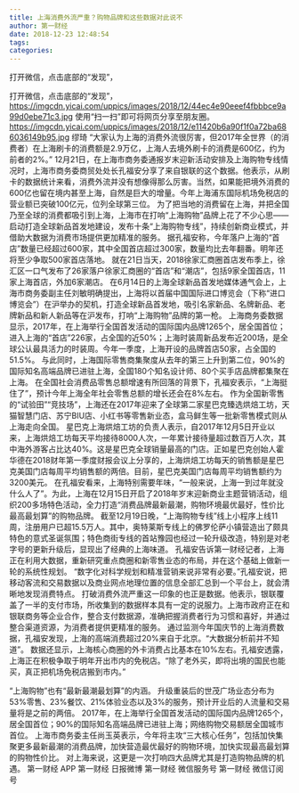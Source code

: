 ```yaml
---
title: 上海消费外流严重？购物品牌和这些数据对此说不
author: 第一财经
date: 2018-12-23 12:48:54
tags: 
categories: 
---
```

打开微信，点击底部的“发现”，
<!-- more -->
打开微信，点击底部的“发现”，
https://imgcdn.yicai.com/uppics/images/2018/12/44ec4e90eeef4fbbbce9a99d0ebe71c3.jpg
使用“扫一扫”即可将网页分享至朋友圈。
https://imgcdn.yicai.com/uppics/images/2018/12/e11420b6a90f1f0a72ba686036149b95.jpg
缪琦
“大家认为上海的消费外流很厉害，但2017年全世界（的消费者）在上海刷卡的消费额是2.9万亿，上海人去境外刷卡的消费是600亿，约为前者的2%。”
12月21日，在上海市商务委通报岁末迎新活动安排及上海购物专线情况时，上海市商务委商贸处处长孔福安分享了来自银联的这个数据。他表示，从刷卡的数据统计来看，消费外流并没有想像得那么厉害。当然，如果能把境外消费的600亿也留在境内甚至上海，自然是巨大的增量。今年上海浦东国际机场免税店的营业额已突破100亿元，位列全球第三位。
为了把当地的消费留在上海，并把全国乃至全球的消费都吸引到上海，上海市在打响“上海购物”品牌上花了不少心思——启动打造全球新品首发地建设，发布十条“上海购物专线”，持续创新商业模式，并借助大数据为消费市场提供更加精准的服务。
据孔福安称，今年落户上海的“首店”数量已经超过600家，其中全国首店超过300家，数量均比去年翻番。明年还将至少争取500家首店落地。
就在21日当天，2018徐家汇商圈首店发布季上，徐汇区一口气发布了26家落户徐家汇商圈的“首店”和“潮店”，包括9家全国首店，11家上海首店，外加6家潮店。
在6月14日的上海全球新品首发地媒体通气会上，上海市商务委副主任刘敏明确提出，上海将以首届中国国际进口博览会（下称“进口博览会”）在沪举办的契机，打造全球新品首发地，吸引名家新品、名牌新品、老牌新品和新人新品等在沪发布，打响“上海购物”品牌的第一枪。
上海商务委数据显示，2017年，在上海举行全国首发活动的国际国内品牌1265个，居全国首位；进入上海的“首店”226家，占全国的近50%；上海时装周新品发布近200场，是全球公认最具活力的时装周。今年一季度，上海开设的品牌首店50家，占全国的51.5%。
与此同时，上海国际零售商集聚度从去年的第三上升到第二位，90%的国际知名高端品牌已进驻上海，全国180个知名设计师、80个买手店品牌都集聚在上海。
在全国社会消费品零售总额增速有所回落的背景下，孔福安表示，“上海挺住了”，预计今年上海全年社会零售总额的增长还会在8%左右。
作为全国新零售的“试验田”“竞技场”，上海还在2017年迎来了全球第二家星巴克臻选烘焙工坊，天猫智慧门店、苏宁BIU店、小红书等零售新业态，盒马鲜生等一批新零售模式则从上海走向全国。
星巴克上海烘焙工坊的负责人表示，自2017年12月5日开业以来，上海烘焙工坊每天平均接待8000人次，一年累计接待量超过数百万人次，其中海外游客占比达40%。这是星巴克全球销量最高的门店。正如星巴克创始人霍华德在2018财年第一季度财报会议上分享的，上海烘焙工坊每天的销售额是星巴克美国门店每周平均销售额的两倍。目前，星巴克美国门店每周平均销售额约为3200美元。
在孔福安看来，上海特别需要年味，“一般来说，上海一到过年就没什么人了”。为此，上海在12月15日开启了2018年岁末迎新商业主题营销活动，组织200多场特色活动，全力打造“消费品牌最新最潮，购物环境最优最好，性价比最高最划算”的购物品牌。
截至12月19日晚，“上海购物专线”线上小程序上线11周，注册用户已超15.5万人。其中，奥特莱斯专线上的佛罗伦萨小镇营造出了颇具特色的意式圣诞氛围；特色商街专线的首站豫园也经过一轮升级改造，特别是对老字号的更新升级后，显现出了经典的上海味道。
孔福安告诉第一财经记者，上海正在利用大数据，重新研究重点商圈和新零售业态的布局，并在这个基础上做新一轮的系统性规划。
“数字化对科学规划和精准营销来说非常有必要。”孔福安说，把移动客流和交易数据以及商业网点地理位置的信息全部汇总到一个平台上，就会清晰地发现消费特点。
打破消费外流严重这一印象的也正是数据。他表示，银联覆盖了一半的支付市场，所收集到的数据样本具有一定的说服力。上海市政府正在和银联商务等企业合作，整合支付数据源，准确把握消费者行为习惯和喜好，并通过整合渠道资源，为消费者提供更精准的服务。
通过监测今年国庆节的上海消费数据，孔福安发现，上海的高端消费超过20%来自于北京。“大数据分析前并不知道”。
数据还显示，上海核心商圈的外卡消费占比基本在10%左右。孔福安透露，上海正在积极争取于明年开出市内的免税店。“除了老外买，即将出境的国民也能买，真正把机场免税店搬到市内。”
 
 
“上海购物”也有“最新最潮最划算”的内涵。
升级重装后的世茂广场业态分布为53%零售、23%餐饮、21%体验业态以及3%的服务，预计开业后的人流量和交易量将是之前的两倍。
2017年，在上海举行全国首发活动的国际国内品牌1265个，居全国首位；90%的国际知名高端品牌已进驻上海；网络购物交易额居全国城市首位。
上海市商务委主任尚玉英表示，今年将主攻“三大核心任务”，包括加快集聚更多最新最潮的消费品牌，加快营造最优最好的购物环境，加快实现最高最划算的购物性价比。
对上海来说，这更是一次打响四大品牌尤其是打造购物品牌的机遇。
第一财经
APP
第一财经
日报微博
第一财经
微信服务号
第一财经
微信订阅号
